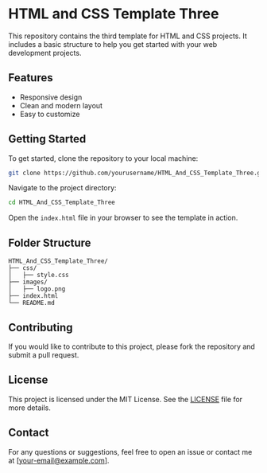 # HTML and CSS Template Three

This repository contains the third template for HTML and CSS projects. It includes a basic structure to help you get started with your web development projects.

## Features

- Responsive design
- Clean and modern layout
- Easy to customize

## Getting Started

To get started, clone the repository to your local machine:

```bash
git clone https://github.com/yourusername/HTML_And_CSS_Template_Three.git
```

Navigate to the project directory:

```bash
cd HTML_And_CSS_Template_Three
```

Open the `index.html` file in your browser to see the template in action.

## Folder Structure

```
HTML_And_CSS_Template_Three/
├── css/
│   ├── style.css
├── images/
│   ├── logo.png
├── index.html
└── README.md
```

## Contributing

If you would like to contribute to this project, please fork the repository and submit a pull request.

## License

This project is licensed under the MIT License. See the [LICENSE](LICENSE) file for more details.

## Contact

For any questions or suggestions, feel free to open an issue or contact me at [your-email@example.com].
